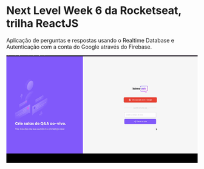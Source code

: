 
# Next Level Week 6 da Rocketseat, trilha ReactJS

Aplicação de perguntas e respostas usando o Realtime Database e Autenticação com a conta do Google através do Firebase.

<p align="center">
  <img src="https://github.com/bruzt/rocketseat-nlw-6-react-firebase/blob/main/nlw6.gif?raw=true">
</p>
